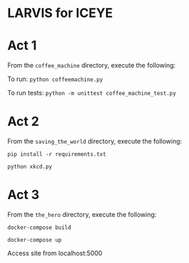 # LARVIS for ICEYE

# Act 1
From the `coffee_machine` directory, execute the following:

To run: `python coffeemachine.py`

To run tests: `python -m unittest coffee_machine_test.py`

# Act 2
From the `saving_the_world` directory, execute the following:

`pip install -r requirements.txt`

`python xkcd.py`

# Act 3
From the `the_hero` directory, execute the following:

`docker-compose build`

`docker-compose up`

Access site from localhost:5000
